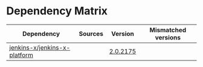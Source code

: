 # Dependency Matrix

Dependency | Sources | Version | Mismatched versions
---------- | ------- | ------- | -------------------
[jenkins-x/jenkins-x-platform](https://github.com/jenkins-x/jenkins-x-platform) |  | [2.0.2175](https://github.com/jenkins-x/jenkins-x-platform/releases/tag/v2.0.2175) | 

